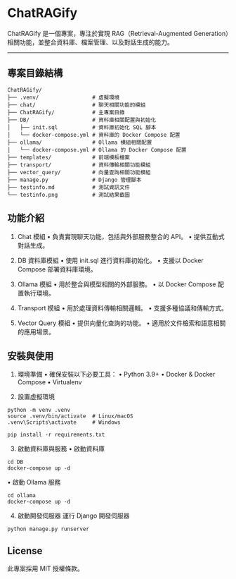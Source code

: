# ChatRAGify

ChatRAGify 是一個專案，專注於實現 RAG（Retrieval-Augmented Generation）相關功能，並整合資料庫、檔案管理、以及對話生成的能力。

---

## 專案目錄結構

```plaintext
ChatRAGify/
├── .venv/                 # 虛擬環境
├── chat/                  # 聊天相關功能的模組
├── ChatRAGify/            # 主專案目錄
├── DB/                    # 資料庫相關配置與初始化
│   ├── init.sql           # 資料庫初始化 SQL 腳本
│   └── docker-compose.yml # 資料庫的 Docker Compose 配置
├── ollama/                # Ollama 模組相關配置
│   └── docker-compose.yml # Ollama 的 Docker Compose 配置
├── templates/             # 前端模板檔案
├── transport/             # 資料傳輸相關功能模組
├── vector_query/          # 向量查詢相關功能模組
├── manage.py              # Django 管理腳本
├── testinfo.md            # 測試資訊文件
└── testinfo.png           # 測試結果截圖
```
## 功能介紹

1. Chat 模組
	•	負責實現聊天功能，包括與外部服務整合的 API。
	•	提供互動式對話生成。

2. DB 資料庫模組
	•	使用 init.sql 進行資料庫初始化。
	•	支援以 Docker Compose 部署資料庫環境。

3. Ollama 模組
	•	用於整合與模型相關的外部服務。
	•	以 Docker Compose 配置執行環境。

4. Transport 模組
	•	用於處理資料傳輸相關邏輯。
	•	支援多種協議和傳輸方式。

5. Vector Query 模組
	•	提供向量化查詢的功能。
	•	適用於文件檢索和語意相關的應用場景。

## 安裝與使用

1. 環境準備
	•	確保安裝以下必要工具：
	•	Python 3.9+
	•	Docker & Docker Compose
	•	Virtualenv

2. 設置虛擬環境
```
python -m venv .venv
source .venv/bin/activate  # Linux/macOS
.venv\Scripts\activate     # Windows
```

```pip install -r requirements.txt```

3. 啟動資料庫與服務
•   啟動資料庫
```
cd DB
docker-compose up -d
```
•	啟動 Ollama 服務
```
cd ollama
docker-compose up -d
```
4. 啟動開發伺服器
運行 Django 開發伺服器

```python manage.py runserver```

## License

此專案採用 MIT 授權條款。



